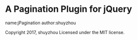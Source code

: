  # A Pagination Plugin for jQuery
 name:jPagination
 author:shuyzhou

 Copyright 2017, shuyzhou
 Licensed under the MIT license.